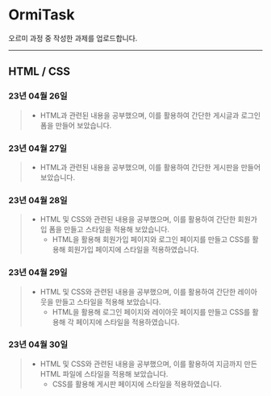 # OrmiTask
오르미 과정 중 작성한 과제를 업로드합니다.

***

## HTML / CSS

### 23년 04월 26일
> * HTML과 관련된 내용을 공부했으며, 이를 활용하여 간단한 게시글과 로그인 폼을 만들어 보았습니다.

### 23년 04월 27일
> * HTML과 관련된 내용을 공부했으며, 이를 활용하여 간단한 게시판을 만들어 보았습니다.

### 23년 04월 28일
> * HTML 및 CSS와 관련된 내용을 공부했으며, 이를 활용하여 간단한 회원가입 폼을 만들고 스타일을 적용해 보았습니다.
>   * HTML을 활용해 회원가입 페이지와 로그인 페이지를 만들고 CSS를 활용해 회원가입 페이지에 스타일을 적용하였습니다.

### 23년 04월 29일
> * HTML 및 CSS와 관련된 내용을 공부했으며, 이를 활용하여 간단한 레이아웃을 만들고 스타일을 적용해 보았습니다.
>   * HTML을 활용해 로그인 페이지와 레이아웃 페이지를 만들고 CSS를 활용해 각 페이지에 스타일을 적용하였습니다.

### 23년 04월 30일
> * HTML 및 CSS와 관련된 내용을 공부했으며, 이를 활용하여 지금까지 만든 HTML 파일에 스타일을 적용해 보았습니다.
>   * CSS를 활용해 게시판 페이지에 스타일을 적용하였습니다.